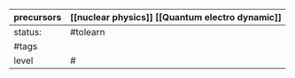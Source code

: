 | precursors | [[nuclear physics]] [[Quantum electro dynamic]] |
| ---------- | ----------------------------------------------- |
| status:    | #tolearn                                        |
| #tags      |                                                 |
| level      | #                                               |
